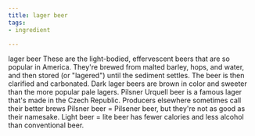 ```yaml
---
title: lager beer
tags:
- ingredient

---
```

lager beer These are the light-bodied, effervescent beers that are so popular in America. They're brewed from malted barley, hops, and water, and then stored (or "lagered") until the sediment settles. The beer is then clarified and carbonated. Dark lager beers are brown in color and sweeter than the more popular pale lagers. Pilsner Urquell beer is a famous lager that's made in the Czech Republic. Producers elsewhere sometimes call their better brews Pilsner beer = Pilsener beer, but they're not as good as their namesake. Light beer = lite beer has fewer calories and less alcohol than conventional beer.
